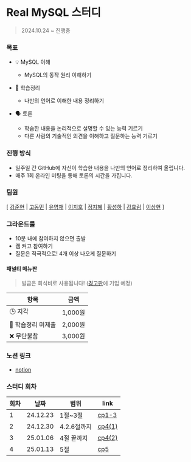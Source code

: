 # Real MySQL 스터디
> 2024.10.24 ~ 진행중

### 목표

- 💡 MySQL 이해
  - MySQL의 동작 원리 이해하기

- 📝 학습정리
  - 나만의 언어로 이해한 내용 정리하기

- 🗣️ 토론
  - 학습한 내용을 논리적으로 설명할 수 있는 능력 기르기
  - 다른 사람의 기술적인 의견을 이해하고 질문하는 능력 기르기

### 진행 방식

- 일주일 간 GitHub에 자신이 학습한 내용을 나만의 언어로 정리하여 올립니다.
- 매주 1회 온라인 미팅을 통해 토론의 시간을 가집니다.

### 팀원

[ [강준현](https://github.com/JunhyunKang) | [고동민](https://github.com/Gdm0714) | [유영재](https://github.com/yu-yj215) | [이지호](https://github.com/wlgh1553) |
 [정지혜](https://github.com/Jeongwisdom) | [황성하](https://github.com/Fixtar) | [강효림](https://github.com/hyo-limilimee) | [이상현](https://github.com/shl0501) ]

### 그라운드룰

- 10분 내에 참여하지 않으면 출발
- 캠 켜고 참여하기
- 질문은 적극적으로! 4개 이상 나오게 질문하기

#### 패널티 메뉴판
>벌금은 회식비로 사용됩니다! ([경고판](https://mango-seahorse-2f0.notion.site/16073e4ec58f805595fbd6e4458fb71f?pvs=4)에 기입 예정)

| 항목 | 금액 |
|------|--------|
| 🕒 지각 | 1,000원 |
| 📝 학습정리 미제출 | 2,000원 |
| ❌ 무단불참 | 3,000원 |

### 노션 링크
- [notion](https://mango-seahorse-2f0.notion.site/12973e4ec58f80d59e50cd7a6893fdc2?pvs=4)

### 스터디 회차

| 회차 | 날짜 | 범위 | link |
|------|------|------|------|
| 1 | 24.12.23 | 1절~3절 | [cp1-3](https://github.com/MySQL-Study/Real-MySQL-1/tree/main/cp1-3) |
| 2 | 24.12.30 | 4.2.6절까지 | [cp4(1)](https://github.com/MySQL-Study/Real-MySQL-1/tree/main/cp4(1)) |
| 3 | 25.01.06 | 4절 끝까지 | [cp4(2)](https://github.com/MySQL-Study/Real-MySQL-1/tree/main/cp4(2)) |
| 4 | 25.01.13 | 5절 | [cp5](https://github.com/MySQL-Study/Real-MySQL-1/tree/main/cp5) |
